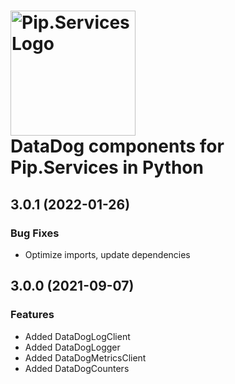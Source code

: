 # <img src="https://uploads-ssl.webflow.com/5ea5d3315186cf5ec60c3ee4/5edf1c94ce4c859f2b188094_logo.svg" alt="Pip.Services Logo" width="200"> <br/> DataDog components for Pip.Services in Python

## <a name="3.0.1"></a> 3.0.1 (2022-01-26)

### Bug Fixes
* Optimize imports, update dependencies

## <a name="3.0.0"></a> 3.0.0 (2021-09-07)

### Features
* Added DataDogLogClient
* Added DataDogLogger
* Added DataDogMetricsClient
* Added DataDogCounters
